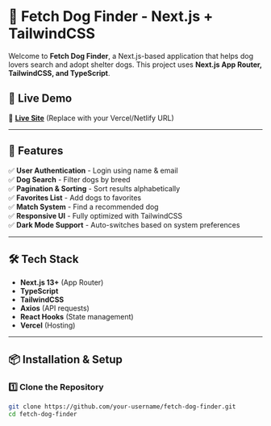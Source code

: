 # 🐶 Fetch Dog Finder - Next.js + TailwindCSS

Welcome to **Fetch Dog Finder**, a Next.js-based application that helps dog lovers search and adopt shelter dogs. This project uses **Next.js App Router, TailwindCSS, and TypeScript**.

## 🚀 Live Demo
🔗 **[Live Site](https://your-deployment-url.vercel.app/](https://test-project-fe-psi.vercel.app/))** (Replace with your Vercel/Netlify URL)

---

## 📌 Features
✅ **User Authentication** - Login using name & email  
✅ **Dog Search** - Filter dogs by breed  
✅ **Pagination & Sorting** - Sort results alphabetically  
✅ **Favorites List** - Add dogs to favorites  
✅ **Match System** - Find a recommended dog  
✅ **Responsive UI** - Fully optimized with TailwindCSS  
✅ **Dark Mode Support** - Auto-switches based on system preferences  

---

## 🛠️ Tech Stack
- **Next.js 13+** (App Router)
- **TypeScript**
- **TailwindCSS**
- **Axios** (API requests)
- **React Hooks** (State management)
- **Vercel** (Hosting)

---

## 📦 Installation & Setup

### **1️⃣ Clone the Repository**
```bash
git clone https://github.com/your-username/fetch-dog-finder.git
cd fetch-dog-finder
